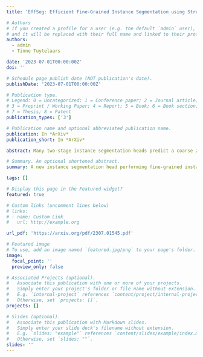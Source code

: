 ```yaml
---
title: 'EffSeg: Efficient Fine-Grained Instance Segmentation using Structure-Preserving Sparsity'

# Authors
# If you created a profile for a user (e.g. the default `admin` user), write the username (folder name) here
# and it will be replaced with their full name and linked to their profile.
authors:
  - admin
  - Tinne Tuytelaars

date: '2023-07-01T00:00:00Z'
doi: ''

# Schedule page publish date (NOT publication's date).
publishDate: '2023-07-01T00:00:00Z'

# Publication type.
# Legend: 0 = Uncategorized; 1 = Conference paper; 2 = Journal article;
# 3 = Preprint / Working Paper; 4 = Report; 5 = Book; 6 = Book section;
# 7 = Thesis; 8 = Patent
publication_types: ['3']

# Publication name and optional abbreviated publication name.
publication: In *ArXiv*
publication_short: In *ArXiv*

abstract: Many two-stage instance segmentation heads predict a coarse 28x28 mask per instance, which is insufficient to capture the fine-grained details of many objects. To address this issue, PointRend and RefineMask predict a 112x112 segmentation mask resulting in higher quality segmentations. Both methods however have limitations by either not having access to neighboring features (PointRend) or by performing computation at all spatial locations instead of sparsely (RefineMask). In this work, we propose EffSeg performing fine-grained instance segmentation in an efficient way by using our Structure-Preserving Sparsity (SPS) method based on separately storing the active features, the passive features and a dense 2D index map containing the feature indices. The goal of the index map is to preserve the 2D spatial configuration or structure between the features such that any 2D operation can still be performed. EffSeg achieves similar performance on COCO compared to RefineMask, while reducing the number of FLOPs by 71% and increasing the FPS by 29%.

# Summary. An optional shortened abstract.
summary: A new instance segmentation head performing fine-grained instance segmentation in an efficient way by using our Structure-Preserving Sparsity (SPS) method based on separately storing the active features, the passive features and a dense 2D index map containing the feature indices.

tags: []

# Display this page in the Featured widget?
featured: true

# Custom links (uncomment lines below)
# links:
# - name: Custom Link
#   url: http://example.org

url_pdf: 'https://arxiv.org/pdf/2307.01545.pdf'

# Featured image
# To use, add an image named `featured.jpg/png` to your page's folder.
image:
  focal_point: ''
  preview_only: false

# Associated Projects (optional).
#   Associate this publication with one or more of your projects.
#   Simply enter your project's folder or file name without extension.
#   E.g. `internal-project` references `content/project/internal-project/index.md`.
#   Otherwise, set `projects: []`.
projects: []

# Slides (optional).
#   Associate this publication with Markdown slides.
#   Simply enter your slide deck's filename without extension.
#   E.g. `slides: "example"` references `content/slides/example/index.md`.
#   Otherwise, set `slides: ""`.
slides: ''
---
```

